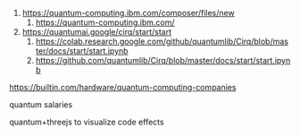 1) https://quantum-computing.ibm.com/composer/files/new
	1) https://quantum-computing.ibm.com/
2) https://quantumai.google/cirq/start/start
	1) https://colab.research.google.com/github/quantumlib/Cirq/blob/master/docs/start/start.ipynb
	2) https://github.com/quantumlib/Cirq/blob/master/docs/start/start.ipynb

https://builtin.com/hardware/quantum-computing-companies

quantum salaries

quantum+threejs to visualize code effects